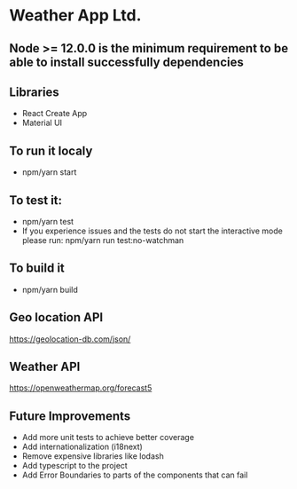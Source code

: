 # Weather App Ltd.

## Node >= 12.0.0 is the minimum requirement to be able to install successfully dependencies
## Libraries
 * React Create App
 * Material UI

## To run it localy
 * npm/yarn start
## To test it:
 * npm/yarn test
 * If you experience issues and the tests do not start the interactive mode please run: npm/yarn run test:no-watchman
## To build it
 * npm/yarn build


## Geo location API 
https://geolocation-db.com/json/

## Weather API
https://openweathermap.org/forecast5

## Future Improvements
 * Add more unit tests to achieve better coverage
 * Add internationalization (i18next)
 * Remove expensive libraries like lodash
 * Add typescript to the project
 * Add Error Boundaries to parts of the components that can fail
